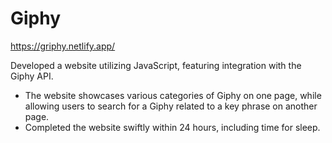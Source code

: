 # Giphy
https://griphy.netlify.app/

Developed a website utilizing JavaScript, featuring integration with the Giphy API. 
- The website showcases various categories of Giphy on one page, while allowing users to search for a Giphy related to a key phrase on another page.
- Completed the website swiftly within 24 hours, including time for sleep.

